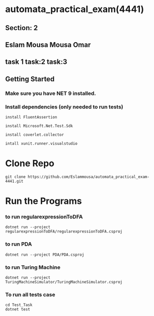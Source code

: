 # automata_practical_exam(4441)
## Section: 2
## Eslam Mousa Mousa Omar
## task 1  task:2  task:3

## Getting Started
### Make sure you have NET 9 installed. 

### Install dependencies (only needed to run tests) 

 
    install FluentAssertion 
 
    install Microsoft.Net.Test.Sdk 

    install coverlet.collector 

    intall xunit.runner.visualstudio 

# Clone Repo
    git clone https://github.com/Eslammousa/automata_practical_exam-4441.git

# Run the Programs

### to run regularexpressionToDFA
    dotnet run --project regularexpressionToDFA/regularexpressionToDFA.csproj
### to run  PDA
    dotnet run --project PDA/PDA.csproj
 
### to run Turing Machine
    dotnet run --project TuringMachineSimulator/TuringMachineSimulator.csproj

### To run all tests case
    cd Test_Task
    dotnet test

